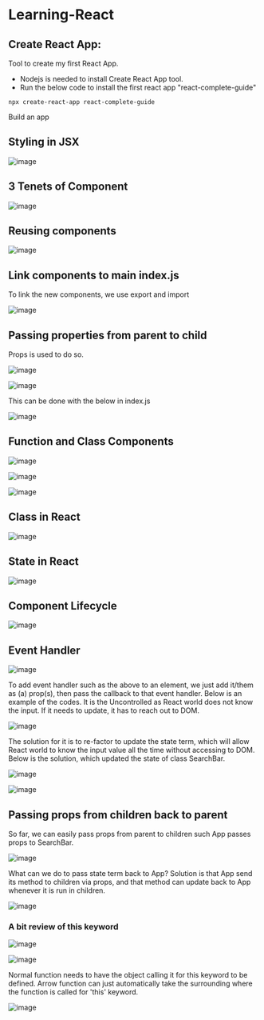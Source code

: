 # Learning-React

## Create React App:
Tool to create my first React App.
- Nodejs is needed to install Create React App tool.
- Run the below code to install the first react app "react-complete-guide"

```react
npx create-react-app react-complete-guide
```
Build an app


## Styling in JSX

![image](https://user-images.githubusercontent.com/79841341/181273158-9a2eb8a4-d1da-447a-b9cf-ef5c03988ee7.png)

## 3 Tenets of Component

![image](https://user-images.githubusercontent.com/79841341/181276606-a8684f7c-06ba-4701-bab4-754c39707143.png)

## Reusing components

![image](https://user-images.githubusercontent.com/79841341/184497102-8b4e3ac4-f1d8-401d-b777-cd74f7fa9b83.png)

## Link components to main index.js

To link the new components, we use export and import

![image](https://user-images.githubusercontent.com/79841341/184497477-422c169f-d66a-4908-af75-218705bd5f77.png)

## Passing properties from parent to child

Props is used to do so.

![image](https://user-images.githubusercontent.com/79841341/184497661-d4b0b6ae-c693-4953-9391-4c97ece250a1.png)

![image](https://user-images.githubusercontent.com/79841341/184497675-3d81b6c0-45db-41f2-b37c-0b3f839d0a0f.png)

This can be done with the below in index.js

![image](https://user-images.githubusercontent.com/79841341/184497733-71a97945-fb68-4be5-9908-d0f558ec456d.png)

## Function and Class Components

![image](https://user-images.githubusercontent.com/79841341/184521481-0503d86c-5f5f-4e11-9ca2-d10814522468.png)

![image](https://user-images.githubusercontent.com/79841341/184521514-e222085b-b24b-4147-acde-40e55cefc41b.png)

![image](https://user-images.githubusercontent.com/79841341/184521524-9460d26e-b699-4e8f-837f-1617107c63c2.png)

## Class in React

![image](https://user-images.githubusercontent.com/79841341/184525983-cf0bc380-a3a0-4fa5-8b70-b1532dfbdbd8.png)

## State in React

![image](https://user-images.githubusercontent.com/79841341/184526000-9759af11-1f11-431b-80f7-c19e1cbe5f87.png)

## Component Lifecycle

![image](https://user-images.githubusercontent.com/79841341/184532844-d228c6e9-82fc-4c5b-b69d-a1ae77256c57.png)

## Event Handler

![image](https://user-images.githubusercontent.com/79841341/184541532-237c95ef-93aa-4507-b564-805e0ef6a0fd.png)

To add event handler such as the above to an element, we just add it/them as (a) prop(s), then pass the callback to that event handler. Below is an example of the codes. It is the Uncontrolled as React world does not know the input. If it needs to update, it has to reach out to DOM.

![image](https://user-images.githubusercontent.com/79841341/185620620-25240004-e473-4860-bac4-c7cc90edc535.png)

The solution for it is to re-factor to update the state term, which will allow React world to know the input value all the time without accessing to DOM. Below is the solution, which updated the state of class SearchBar.

![image](https://user-images.githubusercontent.com/79841341/185623552-904fa0ae-a543-4bb0-8200-b57fbf5038bd.png)

![image](https://user-images.githubusercontent.com/79841341/185623690-2b6d3594-7882-4c9e-9efd-2bb065d086b4.png)

## Passing props from children back to parent

So far, we can easily pass props from parent to children such App passes props to SearchBar.

![image](https://user-images.githubusercontent.com/79841341/185623926-27ba7426-4801-4c9c-913c-2a226189cedf.png)

What can we do to pass state term back to App? Solution is that App send its method to children via props, and that method can update back to App whenever it is run in children.

![image](https://user-images.githubusercontent.com/79841341/185624216-b94565d9-2a79-4e6f-9c00-1a15d1c030d7.png)

### A bit review of this keyword

![image](https://user-images.githubusercontent.com/79841341/185629916-47ee10c1-6944-40b5-9c87-a80a7337c702.png)

![image](https://user-images.githubusercontent.com/79841341/185631927-2e05dcad-6941-4c74-a94c-29ab0eba9d48.png)

Normal function needs to have the object calling it for this keyword to be defined. Arrow function can just automatically take the surrounding where the function is called for 'this' keyword.

![image](https://user-images.githubusercontent.com/79841341/185650215-e9a34983-2190-4989-bff2-b2704e5447f8.png)



